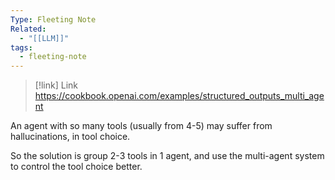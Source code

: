 ```yaml
---
Type: Fleeting Note
Related:
  - "[[LLM]]"
tags:
  - fleeting-note
---
```


> [!link] Link
> https://cookbook.openai.com/examples/structured_outputs_multi_agent

An agent with so many tools (usually from 4-5) may suffer from hallucinations, in tool choice.

So the solution is group 2-3 tools in 1 agent, and use the multi-agent system to control the tool choice better.